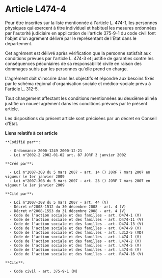 # Article L474-4

Pour être inscrites sur la liste mentionnée à l'article L. 474-1, les personnes physiques qui exercent à titre individuel et
habituel les mesures ordonnées par l'autorité judiciaire en application de l'article 375-9-1 du code civil font l'objet d'un
agrément délivré par le représentant de l'Etat dans le département.

Cet agrément est délivré après vérification que la personne satisfait aux conditions prévues par l'article L. 474-3 et
justifie de garanties contre les conséquences pécuniaires de sa responsabilité civile en raison des dommages subis par les
personnes qu'elle prend en charge.

L'agrément doit s'inscrire dans les objectifs et répondre aux besoins fixés par le schéma régional d'organisation sociale et
médico-sociale prévu à l'article L. 312-5.

Tout changement affectant les conditions mentionnées au deuxième alinéa justifie un nouvel agrément dans les conditions
prévues par le présent article.

Les dispositions du présent article sont précisées par un décret en Conseil d'Etat.

**Liens relatifs à cet article**

	**Codifié par**:

	  - Ordonnance 2000-1249 2000-12-21
	  - Loi n°2002-2 2002-01-02 art. 87 JORF 3 janvier 2002

	**Créé par**:

	  - Loi n°2007-308 du 5 mars 2007 - art. 14 () JORF 7 mars 2007 en vigueur le 1er janvier 2009
	  - Loi n°2007-308 du 5 mars 2007 - art. 23 () JORF 7 mars 2007 en vigueur le 1er janvier 2009

	**Cité par**:

	  - Loi n°2007-308 du 5 mars 2007 - art. 44 (V)
	  - Décret n°2008-1512 du 30 décembre 2008 - art. 4 (V)
	  - Décret n°2008-1553 du 31 décembre 2008 - art. 4 (V)
	  - Code de l'action sociale et des familles - art. D474-1 (V)
	  - Code de l'action sociale et des familles - art. D474-11 (V)
	  - Code de l'action sociale et des familles - art. D474-13 (V)
	  - Code de l'action sociale et des familles - art. D474-9 (V)
	  - Code de l'action sociale et des familles - art. L312-5 (VD)
	  - Code de l'action sociale et des familles - art. L474-1 (V)
	  - Code de l'action sociale et des familles - art. L474-2 (V)
	  - Code de l'action sociale et des familles - art. L474-5 (V)
	  - Code de l'action sociale et des familles - art. L474-6 (V)
	  - Code de l'action sociale et des familles - art. R474-16 (V)

	**Cite**:

	  - Code civil - art. 375-9-1 (M)
